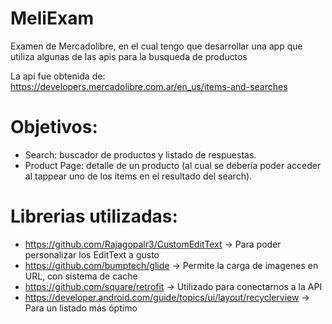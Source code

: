 # MeliExam

Examen de Mercadolibre, en el cual tengo que desarrollar una app que utiliza algunas de las apis para la busqueda de productos

La api fue obtenida de: https://developers.mercadolibre.com.ar/en_us/items-and-searches

# Objetivos:

- Search: buscador de productos y listado de respuestas.
- Product Page: detalle de un producto (al cual se debería poder acceder al tappear uno de los items en el resultado del search).


# Librerias utilizadas:

- https://github.com/Rajagopalr3/CustomEditText -> Para poder personalizar los EditText a gusto
- https://github.com/bumptech/glide -> Permite la carga de imagenes en URL, con sistema de cache
- https://github.com/square/retrofit -> Utilizado para conectarnos a la API
- https://developer.android.com/guide/topics/ui/layout/recyclerview -> Para un listado más óptimo
